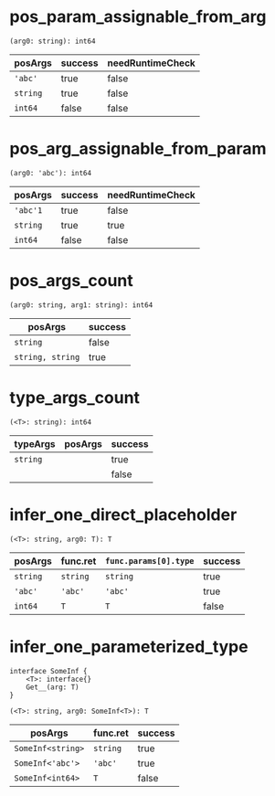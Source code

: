# pos_param_assignable_from_arg

```dexscript
(arg0: string): int64
```

| posArgs    | success | needRuntimeCheck |
| ---        | ---     | ---              |
| `'abc'`    | true    | false            |
| `string`   | true    | false            |
| `int64`    | false   | false            |

# pos_arg_assignable_from_param

```dexscript
(arg0: 'abc'): int64
```

| posArgs    | success | needRuntimeCheck |
| ---        | ---     | ---              |
| `'abc'1`   | true    | false            |
| `string`   | true    | true             |
| `int64`    | false   | false            |

# pos_args_count

```dexscript
(arg0: string, arg1: string): int64
```

| posArgs          | success |
| ---              | ---     |
| `string`         | false   |
| `string, string` | true    |

# type_args_count

```dexscript
(<T>: string): int64
```

| typeArgs | posArgs | success |
| ---      | ---     | ---     |
| `string` |         | true    |
|          |         | false   |

# infer_one_direct_placeholder

```dexscript
(<T>: string, arg0: T): T
```

| posArgs  | func.ret | `func.params[0].type` | success |
| -------- | -------- | ------------------- | ------- |
| `string` | `string` | `string`            | true    |
| `'abc'`  | `'abc'`  | `'abc'`             | true    |
| `int64`  | `T`      | `T`                 | false   |

# infer_one_parameterized_type

```dexscript
interface SomeInf {
    <T>: interface{}
    Get__(arg: T)
}
```

```dexscript
(<T>: string, arg0: SomeInf<T>): T
```

| posArgs           | func.ret | success |
| ----------------- | -------- | ------- |
| `SomeInf<string>` | `string` | true    |
| `SomeInf<'abc'>`  | `'abc'`  | true    |
| `SomeInf<int64>`  | `T`      | false   |

